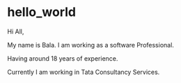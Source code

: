 # hello_world

Hi All,

My name is Bala. I am working as a software Professional.

Having around 18 years of experience. 

Currently I am working in Tata Consultancy Services.
